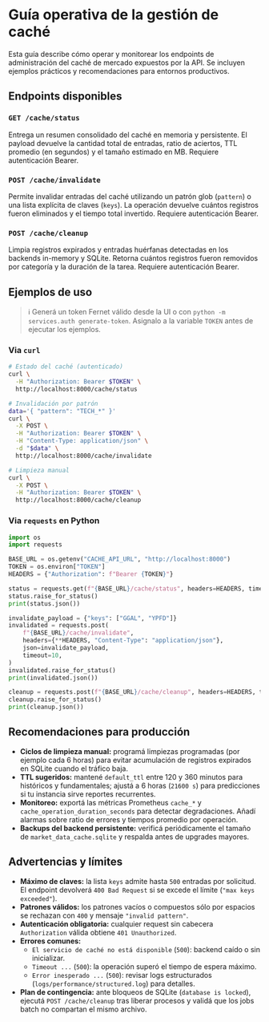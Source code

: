 # Guía operativa de la gestión de caché

Esta guía describe cómo operar y monitorear los endpoints de administración del caché de mercado expuestos por la API. Se incluyen ejemplos prácticos y recomendaciones para entornos productivos.

## Endpoints disponibles

### `GET /cache/status`
Entrega un resumen consolidado del caché en memoria y persistente. El payload devuelve la cantidad total de entradas, ratio de aciertos, TTL promedio (en segundos) y el tamaño estimado en MB. Requiere autenticación Bearer.

### `POST /cache/invalidate`
Permite invalidar entradas del caché utilizando un patrón glob (`pattern`) o una lista explícita de claves (`keys`). La operación devuelve cuántos registros fueron eliminados y el tiempo total invertido. Requiere autenticación Bearer.

### `POST /cache/cleanup`
Limpia registros expirados y entradas huérfanas detectadas en los backends in-memory y SQLite. Retorna cuántos registros fueron removidos por categoría y la duración de la tarea. Requiere autenticación Bearer.

## Ejemplos de uso

> ℹ️ Generá un token Fernet válido desde la UI o con `python -m services.auth generate-token`. Asignalo a la variable `TOKEN` antes de ejecutar los ejemplos.

### Via `curl`

```bash
# Estado del caché (autenticado)
curl \
  -H "Authorization: Bearer $TOKEN" \
  http://localhost:8000/cache/status

# Invalidación por patrón
data='{ "pattern": "TECH_*" }'
curl \
  -X POST \
  -H "Authorization: Bearer $TOKEN" \
  -H "Content-Type: application/json" \
  -d "$data" \
  http://localhost:8000/cache/invalidate

# Limpieza manual
curl \
  -X POST \
  -H "Authorization: Bearer $TOKEN" \
  http://localhost:8000/cache/cleanup
```

### Via `requests` en Python

```python
import os
import requests

BASE_URL = os.getenv("CACHE_API_URL", "http://localhost:8000")
TOKEN = os.environ["TOKEN"]
HEADERS = {"Authorization": f"Bearer {TOKEN}"}

status = requests.get(f"{BASE_URL}/cache/status", headers=HEADERS, timeout=10)
status.raise_for_status()
print(status.json())

invalidate_payload = {"keys": ["GGAL", "YPFD"]}
invalidated = requests.post(
    f"{BASE_URL}/cache/invalidate",
    headers={**HEADERS, "Content-Type": "application/json"},
    json=invalidate_payload,
    timeout=10,
)
invalidated.raise_for_status()
print(invalidated.json())

cleanup = requests.post(f"{BASE_URL}/cache/cleanup", headers=HEADERS, timeout=10)
cleanup.raise_for_status()
print(cleanup.json())
```

## Recomendaciones para producción

- **Ciclos de limpieza manual:** programá limpiezas programadas (por ejemplo cada 6 horas) para evitar acumulación de registros expirados en SQLite cuando el tráfico baja.
- **TTL sugeridos:** mantené `default_ttl` entre 120 y 360 minutos para históricos y fundamentales; ajustá a 6 horas (`21600 s`) para predicciones si tu instancia sirve reportes recurrentes.
- **Monitoreo:** exportá las métricas Prometheus `cache_*` y `cache_operation_duration_seconds` para detectar degradaciones. Añadí alarmas sobre ratio de errores y tiempos promedio por operación.
- **Backups del backend persistente:** verificá periódicamente el tamaño de `market_data_cache.sqlite` y respalda antes de upgrades mayores.

## Advertencias y límites

- **Máximo de claves:** la lista `keys` admite hasta `500` entradas por solicitud. El endpoint devolverá `400 Bad Request` si se excede el límite (`"max keys exceeded"`).
- **Patrones válidos:** los patrones vacíos o compuestos sólo por espacios se rechazan con `400` y mensaje `"invalid pattern"`.
- **Autenticación obligatoria:** cualquier request sin cabecera `Authorization` válida obtiene `401 Unauthorized`.
- **Errores comunes:**
  - `El servicio de caché no está disponible` (`500`): backend caído o sin inicializar.
  - `Timeout ...` (`500`): la operación superó el tiempo de espera máximo.
  - `Error inesperado ...` (`500`): revisar logs estructurados (`logs/performance/structured.log`) para detalles.
- **Plan de contingencia:** ante bloqueos de SQLite (`database is locked`), ejecutá `POST /cache/cleanup` tras liberar procesos y validá que los jobs batch no compartan el mismo archivo.
